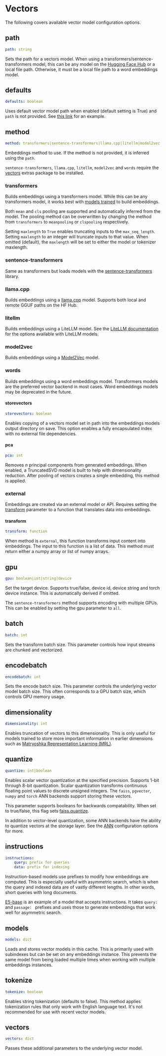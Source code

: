 # Vectors

The following covers available vector model configuration options.

## path
```yaml
path: string
```

Sets the path for a vectors model. When using a transformers/sentence-transformers model, this can be any model on the
[Hugging Face Hub](https://huggingface.co/models) or a local file path. Otherwise, it must be a local file path to a word embeddings model.

## defaults
```yaml
defaults: boolean
```

Uses default vector model path when enabled (default setting is True) and `path` is not provided. See [this link](../) for an example.

## method
```yaml
method: transformers|sentence-transformers|llama.cpp|litellm|model2vec|external|words
```

Embeddings method to use. If the method is not provided, it is inferred using the `path`.

`sentence-transformers`, `llama.cpp`, `litellm`, `model2vec` and `words` require the [vectors](../../../install/#vectors) extras package to be installed.

### transformers

Builds embeddings using a transformers model. While this can be any transformers model, it works best with
[models trained](https://huggingface.co/models?pipeline_tag=sentence-similarity) to build embeddings.

Both `mean` and `cls` pooling are supported and automatically inferred from the model. The pooling method can be overwritten by changing the method
from `transformers` to `meanpooling` or `clspooling` respectively.

Setting `maxlength` to `True` enables truncating inputs to the `max_seq_length`. Setting `maxlength` to an integer will truncate inputs to that value. When omitted (default), the `maxlength` will be set to either the model or tokenizer maxlength.

### sentence-transformers

Same as transformers but loads models with the [sentence-transformers](https://github.com/UKPLab/sentence-transformers) library.

### llama.cpp

Builds embeddings using a [llama.cpp](https://github.com/abetlen/llama-cpp-python) model. Supports both local and remote GGUF paths on the HF Hub.

### litellm

Builds embeddings using a LiteLLM model. See the [LiteLLM documentation](https://litellm.vercel.app/docs/providers) for the options available with LiteLLM models.

### model2vec

Builds embeddings using a [Model2Vec](https://github.com/MinishLab/model2vec) model.

### words

Builds embeddings using a word embeddings model. Transformers models are the preferred vector backend in most cases. Word embeddings models may be deprecated in the future.

#### storevectors
```yaml
storevectors: boolean
```

Enables copying of a vectors model set in path into the embeddings models output directory on save. This option enables a fully encapsulated index with no external file dependencies.

#### pca
```yaml
pca: int
```

Removes _n_ principal components from generated embeddings. When enabled, a TruncatedSVD model is built to help with dimensionality reduction. After pooling of vectors creates a single embedding, this method is applied.

### external

Embeddings are created via an external model or API. Requires setting the [transform](#transform) parameter to a function that translates data into embeddings.

#### transform
```yaml
transform: function
```

When method is `external`, this function transforms input content into embeddings. The input to this function is a list of data. This method must return either a numpy array or list of numpy arrays.

## gpu
```yaml
gpu: boolean|int|string|device
```

Set the target device. Supports true/false, device id, device string and torch device instance. This is automatically derived if omitted.

The `sentence-transformers` method supports encoding with multiple GPUs. This can be enabled by setting the gpu parameter to `all`.

## batch
```yaml
batch: int
```

Sets the transform batch size. This parameter controls how input streams are chunked and vectorized.

## encodebatch
```yaml
encodebatch: int
```

Sets the encode batch size. This parameter controls the underlying vector model batch size. This often corresponds to a GPU batch size, which controls GPU memory usage.

## dimensionality
```yaml
dimensionality: int
```

Enables truncation of vectors to this dimensionality. This is only useful for models trained to store more important information in earlier dimensions such as [Matryoshka Representation Learning (MRL)](https://huggingface.co/blog/matryoshka).

## quantize
```yaml
quantize: int|boolean
```

Enables scalar vector quantization at the specified precision. Supports 1-bit through 8-bit quantization. Scalar quantization transforms continuous floating point values to discrete unsigned integers. The `faiss`, `pgvector`, `numpy` and `torch` ANN backends support storing these vectors.

This parameter supports booleans for backwards compatability. When set to true/false, this flag sets [faiss.quantize](../ann/#faiss).

In addition to vector-level quantization, some ANN backends have the ability to quantize vectors at the storage layer. See the [ANN](../ann) configuration options for more.

## instructions
```yaml
instructions:
    query: prefix for queries
    data: prefix for indexing
```

Instruction-based models use prefixes to modify how embeddings are computed. This is especially useful with asymmetric search, which is when the query and indexed data are of vastly different lengths. In other words, short queries with long documents.

[E5-base](https://huggingface.co/intfloat/e5-base) is an example of a model that accepts instructions. It takes `query: ` and `passage: ` prefixes and uses those to generate embeddings that work well for asymmetric search.

## models
```yaml
models: dict
```

Loads and stores vector models in this cache. This is primarily used with subindexes but can be set on any embeddings instance. This prevents the same model from being loaded multiple times when working with multiple embeddings instances.

## tokenize
```yaml
tokenize: boolean
```

Enables string tokenization (defaults to false). This method applies tokenization rules that only work with English language text. It's not recommended for use with recent vector models.

## vectors
```yaml
vectors: dict
```

Passes these additional parameters to the underlying vector model.
